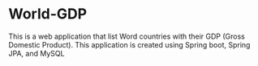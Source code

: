 # World-GDP
This is a web application that list Word countries with their GDP (Gross Domestic Product).
This application is created using Spring boot, Spring JPA, and MySQL
